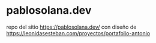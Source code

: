# pablosolana.dev
repo del sitio https://pablosolana.dev/ con diseño de https://leonidasesteban.com/proyectos/portafolio-antonio
